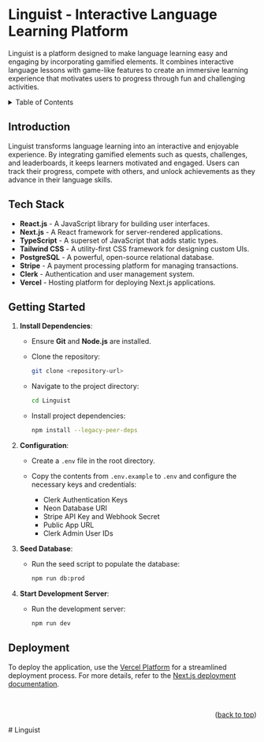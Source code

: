 <a name="readme-top"></a>

# Linguist - Interactive Language Learning Platform

Linguist is a platform designed to make language learning easy and engaging by incorporating gamified elements. It combines interactive language lessons with game-like features to create an immersive learning experience that motivates users to progress through fun and challenging activities.

<!-- Table of Contents -->
<details>
<summary>Table of Contents</summary>

- [Introduction](#introduction)
- [Tech Stack](#tech-stack)
- [Getting Started](#getting-started)
- [Deployment](#deployment)

</details>

## Introduction

Linguist transforms language learning into an interactive and enjoyable experience. By integrating gamified elements such as quests, challenges, and leaderboards, it keeps learners motivated and engaged. Users can track their progress, compete with others, and unlock achievements as they advance in their language skills.

## Tech Stack

- **React.js** - A JavaScript library for building user interfaces.
- **Next.js** - A React framework for server-rendered applications.
- **TypeScript** - A superset of JavaScript that adds static types.
- **Tailwind CSS** - A utility-first CSS framework for designing custom UIs.
- **PostgreSQL** - A powerful, open-source relational database.
- **Stripe** - A payment processing platform for managing transactions.
- **Clerk** - Authentication and user management system.
- **Vercel** - Hosting platform for deploying Next.js applications.

## Getting Started

1. **Install Dependencies**:
   - Ensure **Git** and **Node.js** are installed.
   - Clone the repository:

     ```bash
     git clone <repository-url>
     ```

   - Navigate to the project directory:

     ```bash
     cd Linguist
     ```

   - Install project dependencies:

     ```bash
     npm install --legacy-peer-deps
     ```

2. **Configuration**:
   - Create a `.env` file in the root directory.
   - Copy the contents from `.env.example` to `.env` and configure the necessary keys and credentials:

     - Clerk Authentication Keys
     - Neon Database URI
     - Stripe API Key and Webhook Secret
     - Public App URL
     - Clerk Admin User IDs

3. **Seed Database**:
   - Run the seed script to populate the database:

     ```bash
     npm run db:prod
     ```

4. **Start Development Server**:
   - Run the development server:

     ```bash
     npm run dev
     ```

## Deployment

To deploy the application, use the [Vercel Platform](https://vercel.com) for a streamlined deployment process. For more details, refer to the [Next.js deployment documentation](https://nextjs.org/docs/deployment).

<br />
<p align="right">(<a href="#readme-top">back to top</a>)</p>
#   L i n g u i s t  
 
